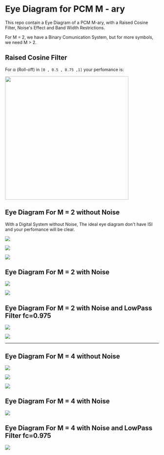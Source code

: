 # Eye Diagram for PCM  M - ary

This repo contain a Eye Diagram of a PCM M-ary, with a Raised Cosine Filter, Noise's Effect and Band Width Restrictions.

For M = 2, we have a Binary Comunication System, but for more symbols, we need M > 2.

## Raised Cosine Filter

For α (Roll-off) in `[0 , 0.5 , 0.75 ,1]` your perfomance is:

<img src="img/2022-06-09-13-16-44-image.png" title="" alt="" width="404">

## Eye Diagram For M = 2 without Noise

With a Digital System without Noise, The ideal eye diagram don't have ISI and your perfomance will be clear.

![](img/2022-06-09-13-17-13-image.png)

![](img/2022-06-09-13-17-23-image.png)

![](img/2022-06-09-13-17-31-image.png)

## Eye Diagram For M = 2 with Noise

![](img/2022-06-09-13-17-42-image.png)

![](img/2022-06-09-13-17-50-image.png)

## Eye Diagram For M = 2 with Noise and LowPass Filter fc=0.975

![](img/2022-06-09-13-18-00-image.png)

![](img/2022-06-09-13-18-09-image.png)

---

## Eye Diagram For M = 4 without Noise

![](img/2022-06-09-13-18-19-image.png)

![](img/2022-06-09-13-18-25-image.png)

![](img/2022-06-09-13-18-34-image.png)

## Eye Diagram For M = 4 with Noise

![](img/2022-06-09-13-18-50-image.png)

## Eye Diagram For M = 4 with Noise and LowPass Filter fc=0.975

![](img/2022-06-09-13-19-05-image.png)
